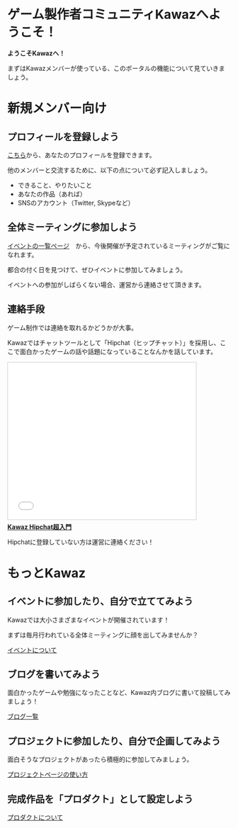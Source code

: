 # ゲーム製作者コミュニティKawazへようこそ！

**ようこそKawazへ！**

まずはKawazメンバーが使っている、このポータルの機能について見ていきましょう。

# 新規メンバー向け

## プロフィールを登録しよう

[こちら](http://www.kawaz.org/members/my/update/)から、あなたのプロフィールを登録できます。

他のメンバーと交流するために、以下の点について必ず記入しましょう。

- できること、やりたいこと
- あなたの作品（あれば）
- SNSのアカウント（Twitter, Skypeなど）

## 全体ミーティングに参加しよう

[イベントの一覧ページ](http://www.kawaz.org/events/)　から、今後開催が予定されているミーティングがご覧になれます。

都合の付く日を見つけて、ぜひイベントに参加してみましょう。

イベントへの参加がしばらくない場合、運営から連絡させて頂きます。


## 連絡手段

ゲーム制作では連絡を取れるかどうかが大事。

Kawazではチャットツールとして「Hipchat（ヒップチャット）」を採用し、ここで面白かったゲームの話や話題になっていることなんかを話しています。

<iframe src="//www.slideshare.net/slideshow/embed_code/35594813" width="425" height="355" frameborder="0" marginwidth="0" marginheight="0" scrolling="no" style="border:1px solid #CCC; border-width:1px; margin-bottom:5px; max-width: 100%;" allowfullscreen> </iframe> <div style="margin-bottom:5px"> <strong> <a href="//www.slideshare.net/giginet/kawaz-hipchat" title="Kawaz Hipchat超入門" target="_blank">Kawaz Hipchat超入門</a> </strong></div>

Hipchatに登録していない方は運営に連絡ください！

# もっとKawaz

## イベントに参加したり、自分で立ててみよう

Kawazでは大小さまざまなイベントが開催されています！

まずは毎月行われている全体ミーティングに顔を出してみませんか？

[イベントについて](http://kawaz.org/helps/event/)


## ブログを書いてみよう

面白かったゲームや勉強になったことなど、Kawaz内ブログに書いて投稿してみましょう！

[ブログ一覧](http://kawaz.org/blogs/)



## プロジェクトに参加したり、自分で企画してみよう

面白そうなプロジェクトがあったら積極的に参加してみましょう。

[プロジェクトページの使い方](http://kawaz.org/helps/project/)

## 完成作品を「プロダクト」として設定しよう

[プロダクトについて](http://kawaz.org/helps/products/)


